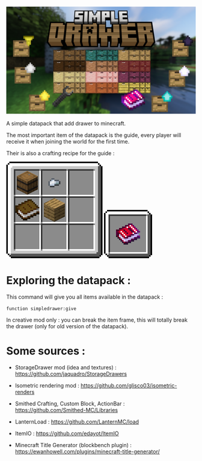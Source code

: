![Banner](https://raw.githubusercontent.com/edayot/SimpleDrawer/master/images/simple_drawer.png)

A simple datapack that add drawer to minecraft.


The most important item of the datapack is the guide, every player will receive it when joining the world for the first time.

Their is also a crafting recipe for the guide :

![Guide](https://raw.githubusercontent.com/edayot/SimpleDrawer/master/assets/simpledrawer/textures/item/font/craft_guide.png) ![Guide](https://raw.githubusercontent.com/edayot/SimpleDrawer/master/assets/simpledrawer/textures/item/font/result_guide.png)

# Exploring the datapack :

This command will give you all items available in the datapack :
```mcfunction
function simpledrawer:give
```

In creative mod only : you can break the item frame, this will totally break the drawer (only for old version of the datapack).

# Some sources :
- StorageDrawer mod (idea and textures) : https://github.com/jaquadro/StorageDrawers

- Isometric rendering mod : https://github.com/glisco03/isometric-renders

- Smithed Crafting, Custom Block, ActionBar : https://github.com/Smithed-MC/Libraries

- LanternLoad : https://github.com/LanternMC/load

- ItemIO : https://github.com/edayot/ItemIO

- Minecraft Title Generator (blockbench plugin) : https://ewanhowell.com/plugins/minecraft-title-generator/
